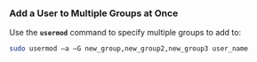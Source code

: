 ### Add a User to Multiple Groups at Once

Use the **`usermod`** command to specify multiple groups to add to:

```bash
sudo usermod –a –G new_group,new_group2,new_group3 user_name
```